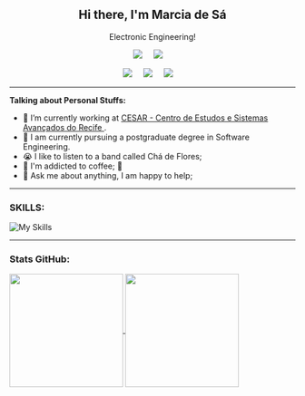 
 <h2 align="center">Hi there, I'm Marcia de Sá</h2>
  <p align="center">Electronic Engineering!</p>

  <p align='center'>
  <a href="#"><img src="https://img.shields.io/badge/-Git-black?style=flat-square&logo=git" /></a>&nbsp;&nbsp;&nbsp;&nbsp;
  <a href="#"><img src="https://img.shields.io/badge/-GitLab-FCA121?style=flat-square&logo=gitlab"/></a>&nbsp;&nbsp;&nbsp;&nbsp;

</p>

 <p align='center'>
  <a href="https://twitter.com/MarciaMdsds"><img src="https://img.shields.io/badge/twitter-%231DA1F2.svg?&style=for-the-badge&logo=twitter&logoColor=white" /></a>&nbsp;&nbsp;&nbsp;&nbsp;
  <a href="https://www.linkedin.com/in/mdsds/"><img src="https://img.shields.io/badge/linkedin-%230077B5.svg?&style=for-the-badge&logo=linkedin&logoColor=white" /></a>&nbsp;&nbsp;&nbsp;&nbsp;
  <a href="mailto:mss@cesar.org.br?subject=Olá%20Stefany"><img src="https://img.shields.io/badge/gmail-%23D14836.svg?&style=for-the-badge&logo=gmail&logoColor=white" /></a>&nbsp;&nbsp;&nbsp;&nbsp;
</p>
<hr>

**Talking about Personal Stuffs:**

- 💼 I’m currently working at [CESAR - Centro de Estudos e Sistemas Avançados do Recife ](https://www.cesar.org.br/).
- 📝 I am currently pursuing a postgraduate degree in Software Engineering.
- 😭 I like to listen to a band called Chá de Flores;
- 🤔 I'm addicted to coffee; 🌱
- 💬 Ask me about anything, I am happy to help;

<hr>



 ### SKILLS: 
![My Skills](https://skillicons.dev/icons?i=cpp,py,java,vscode,arduino,androidstudio,github,linux,md,raspberrypi&theme=light)
          
          
<hr>



### Stats GitHub:
<a href="https://github.com/mdsds-elt/github-readme-mdsds-elt">
  <img height=200 align="center" src="https://github-readme-stats.vercel.app/api?username=mdsds-elt" />
</a>
<a href="https://github.com/mdsds-elt/convoychat">
  <img height=200 align="center" src="https://github-readme-stats.vercel.app/api/top-langs?username=mdsds-elt&layout=compact&langs_count=8&card_width=320" />
</a>

          







